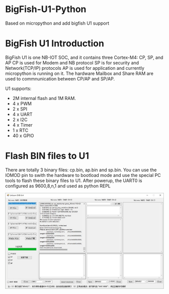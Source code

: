 # BigFish-U1-Python
Based on micropython and add bigfish U1 support

# BigFish U1 Introduction
BigFish U1 is one NB-IOT SOC, and it contains three Cortex-M4: CP, SP, and AP
CP is used for Modem and NB protocol
SP is for security and Network(TCP/IP) protocols
AP is used for application and currently micropython is running on it.
The hardware Mailbox and Share RAM are used to commnunication between CP/AP and SP/AP.

U1 supports:
- 2M internal flash and 1M RAM.  
- 4 x PWM
- 2 x SPI
- 4 x UART
- 2 x I2C
- 4 x Timer
- 1 x RTC
- 40 x GPIO

# Flash BIN files to U1
There are totally 3 binary files: cp.bin, ap.bin and sp.bin.
You can use the IOMOD pin to swith the hardware to bootload mode and use the special PC tools to flash these binary files to U1. 
After powerup, the UART0 is configured as 9600,8,n,1 and used as python REPL

![image](http://github.com/RichardPinecone/BigFish-U1-Python/raw/master/pctool/u1_flash.jpg)

